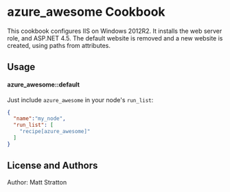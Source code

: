 azure_awesome Cookbook
======================
This cookbook configures IIS on Windows 2012R2. It installs the web server role, and ASP.NET 4.5. The default website is removed and a new website is created, using paths from attributes.

Usage
-----
#### azure_awesome::default

Just include `azure_awesome` in your node's `run_list`:

```json
{
  "name":"my_node",
  "run_list": [
    "recipe[azure_awesome]"
  ]
}
```

License and Authors
-------------------
Author: Matt Stratton

